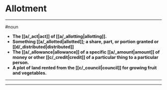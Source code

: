 # Allotment
---
#noun
- **The [[a/_act|act]] of [[a/_allotting|allotting]].**
- **Something [[a/_allotted|allotted]]; a share, part, or portion granted or [[d/_distributed|distributed]]**
- **The [[a/_allowance|allowance]] of a specific [[a/_amount|amount]] of money or other [[c/_credit|credit]] of a particular thing to a particular person.**
- **A plot of land rented from the [[c/_council|council]] for growing fruit and vegetables.**
---
---
